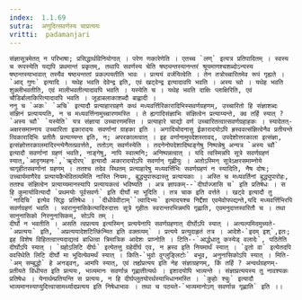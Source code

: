 ```yaml
---
index:  1.1.69
sutra:  अणुदित्सवर्णस्य चाप्रत्ययः
vritti:  padamanjari
---
```


	संज्ञासूत्रमेतत् न परिभाषा; प्रसिद्धार्थविनियोगात् । परेण णकारेणेति । एतच्च `लण्` इत्यत्र प्रतिपादितम् । स्वस्य च रूपस्येति यद्यपि प्रथमान्तं प्रकृतम्, तथापि सवर्णस्य चेति षष्ठ्यन्तस्यानन्तरं श्रूयमाणश्चशब्दोऽन्यस्य षष्ठन्तस्याभावात् तस्यैव षष्ठ्यन्ततां प्रकल्पयतीति भावः । प्रत्ययं वर्जयित्वेति । तेन तत्रोच्चारितमेव रूपं गृह्यते । `आद् गुणः` इत्यादि । यथेह भवति देवेन्द्र इति, एवं खट्वेन्द्र इत्यादावपि भवति । अस्य च्वो । यथेह भवति शुक्लीभवतीति, एवं मालीभवतीत्यादावपि भवति । यस्येति च । यथेह भवति दाक्षिः प्लाक्षिरिति, एवं चौडिर्बालाकिरित्यादावपि भवति । जूडाबलाकाशब्दौ बाह्वादी ।
	ननु च `अकः` `अचि` इत्यादौ प्रत्याहारग्रहणे कथं मध्यवर्त्तिरिकारादिभिस्सवर्णग्रहणम्, उच्चारितो हि संज्ञाशब्दः संज्ञिनं प्रत्याययति, न च मध्यवर्त्तिनामुच्चारणमस्ति । ते ह्यगादिसंज्ञाभिः संज्ञित्वेन प्रत्याय्यन्ते, क्व तर्हि स्यात् ? `अस्य च्वौ` `यस्येति` यत्र संज्ञाया उच्चारणमस्ति । प्रत्याहारे चाद्यो वर्ण उच्चारितत्वात्सवर्णग्रहाहकः । स्यादेतत्-अक्षरसमाम्नाय उच्चारिता इकारादयः सवर्णानां ग्राहका इति । अगादिचोदनासु ईकारादयोऽपि ह्रस्ववत्संज्ञित्वेनैव प्रतीयन्ते त्विकारादिभिः प्रतीतैः प्रत्याय्यन्त इति, न; अपरकालत्वात् । इह वर्णानामुपदेशस्तावद्, उपदेशोत्तरकाला इत्संज्ञा, इत्संज्ञोत्तरकालमादिरन्त्येनैतत्प्रवर्त्तते, ततोऽण् सवर्णस्येति । तदनेनोपदेशादिष्वङ्गेषु निष्पन्नेषु अन्यत्र `अस्य च्वौ` इत्यादौ सवर्णानां ग्रहणं भवति, नाङ्गेषु, नापि स्वात्मनि; अनिष्पन्नत्वात् । यदि त्वस्मिन्नपि सूत्रे सवर्णग्रहणं स्यात्,`आदृगमहनः`,`ॠदोरप्` इत्यादौ अकारादयोऽपि सवर्णान् गृह्णीयुः । अतोऽस्मिन् सूत्रेऽक्षरसमाम्नोये चागृहीतसवर्णानां ग्रहणम् । ततश्च तदेव स्थितम् प्रत्याहारेषु मध्यवर्त्तिभिः सवर्णग्रहणं न स्यादिति, नैष दोषः; उच्चार्यमाणैरेव प्रत्यायकैर्भवितव्यमिति नास्ति नियमः, बुद्ध्युपारूढास्तु प्रत्यायकाः । अस्ति च मध्यवर्तिनां बुद्ध्युपारोहः, ततश्च संज्ञित्वेन प्रत्याय्यमानस्यापि प्रत्यायकत्वं भविष्यति । अत्र ज्ञापकम्--`दीर्घाज्जासि च` इति प्रतिषेधः । स हि कुमार्यावित्यादौ `प्रथमयोः पूर्वसवर्णः` इति दीर्घो मा भूदिति । तत्र चाक इति वर्त्तते । खट्वे इत्यादौ तु `नादिचि` इत्येव सिद्धः प्रतिषेधः । `दीधीवेवीटाम्``ल्वादिभ्यः` इत्यादयश्च निर्द्देशा एवमेवोपपद्यन्ते,यदि मध्यवर्त्तिभिरपि सवर्णग्रहणं भवति । स्वरानुनासिकेत्यादिरुदात्तः सूत्रे गृहीतः स्वरान्तरभिन्नमपि गृह्णाति, एवमनुदात्तस्वरितौ च । तथा सानुनासिको निरनुनासिकम्, सोऽपि तम् ।
	दीर्घो न भवतीति । असति त्वप्रत्यय इत्यस्मिन् प्रत्ययेनापि सवर्णग्रहणात् दीर्घोऽपि स्यात् । अत्यल्पमिदमुच्यते-`अप्रत्ययः` इति, `अप्रत्ययादेशटित्किंन्मित इति वक्तव्यम्` । प्रत्यये प्रत्युदाहृतं तत्र । आदेशे-`इदम् इश्`,इतः; इह विशेष विहितत्वात्त्यदाद्यत्वं बाधित्वा त्रिमात्रिक आदेशः प्राप्नोति । टिति--`आर्द्धधातु कस्येड् वलादेः`, पठितेति दीर्घोऽपि स्यात् । `ग्रहोऽलिटि दीर्घः` इत्येतत्तु ग्रहेर्दीर्घ एव, न ह्रस्व इति नियमार्थं स्यात् । `वृ़तो वा` इत्येतदपि ववरिथेति लिटि दीर्घो मा भूदित्येवमर्थं स्यात् । किति-`भुवो वुग्लुङ्लिटोः` बभूव, अनुनासिकोऽपि स्यात् । मिति-`अम् सम्बुद्धो` हे अनड्वन्, आमपि स्यात्, एवं तर्ह्यप्रत्यय इति नेह संज्ञाग्रहणम्, किं तर्हि ? अन्वर्थग्रहणम्-प्रतीयते विधीयत इति प्रत्ययः, भाव्यमानः सवर्णान्न गृह्णातीत्यर्थः । इशादयोपि भाव्यन्ते । संज्ञाप्रत्ययस्य तु नावश्यकः प्रतिषेधः । येनार्थम्प्रतियन्ति स प्रत्ययः, न हि दीर्घप्लुतयोरर्थस्याभिधानमस्ति । `कुहोः श्चुः` इत्यादौ भाव्यमानस्याप्युदित्त्वासामर्थ्यादप्रत्यय इति निषेधाभावः । तथा च पठ्यते-`भाव्यमानोऽण् सवर्णान्न गृह्णाति` इति ।।
